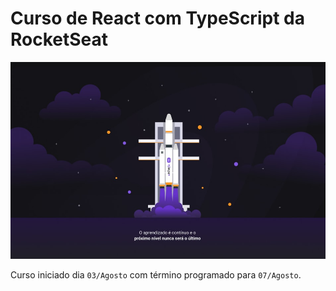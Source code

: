 # Curso de React com TypeScript da RocketSeat

![Image RockectSeat](media/image-rocketseat.jpg)

Curso iniciado dia `03/Agosto` com término programado para `07/Agosto`.
